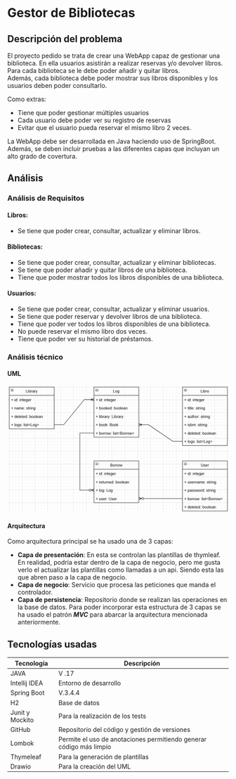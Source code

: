 # Gestor de Bibliotecas
## Descripción del problema

El proyecto pedido se trata de crear una WebApp capaz de gestionar una biblioteca. En ella usuarios asistirán a realizar reservas y/o devolver libros. Para cada biblioteca se le debe poder añadir y quitar libros.  
Además, cada biblioteca debe poder mostrar sus libros disponibles y los usuarios deben poder consultarlo.

Como extras:
-	Tiene que poder gestionar múltiples usuarios
-	Cada usuario debe poder ver su registro de reservas
-	Evitar que el usuario pueda reservar el mismo libro 2 veces.

La WebApp debe ser desarrollada en Java haciendo uso de SpringBoot. Además, se deben incluir pruebas a las diferentes capas que incluyan un alto grado de covertura.

## Análisis
### Análisis de Requisitos
#### Libros:
-	Se tiene que poder crear, consultar, actualizar y eliminar libros. 
#### Bibliotecas:
-	Se tiene que poder crear, consultar, actualizar y eliminar bibliotecas. 
-	Se tiene que poder añadir y quitar libros de una biblioteca. 
-	Tiene que poder mostrar todos los libros disponibles de una biblioteca. 
#### Usuarios:
-	Se tiene que poder crear, consultar, actualizar y eliminar usuarios. 
-	Se tiene que poder reservar y devolver libros de una biblioteca. 
-	Tiene que poder ver todos los libros disponibles de una biblioteca. 
-	No puede reservar el mismo libro dos veces. 
-	Tiene que poder ver su historial de préstamos. 
### Análisis técnico
#### UML
![image](images/UML.png)
#### Arquitectura
Como arquitectura principal se ha usado una de 3 capas:
-	**Capa de presentación**: En esta se controlan las plantillas de thymleaf. En realidad, podría estar dentro de la capa de negocio, pero me gusta verlo el actualizar las plantillas como llamadas a un api. Siendo esta las que abren paso a la capa de negocio. 
-	**Capa de negocio**: Servicio que procesa las peticiones que manda el controlador.
-	**Capa de persistencia**: Repositorio donde se realizan las operaciones en la base de datos.
Para poder incorporar esta estructura de 3 capas se ha usado el patrón ***MVC*** para abarcar la arquitectura mencionada anteriormente.
## Tecnologías usadas
| Tecnología         | Descripción                                                                              |
|--------------------|------------------------------------------------------------------------------------------|
| JAVA               | V .17                                                                                    |
| Intellij IDEA      | Entorno de desarrollo                                                                    |
| Spring Boot        | V.3.4.4                                                                                  |
| H2                 | Base de datos                                                                            |
| Junit y Mockito    | Para la realización de los tests                                                         |
| GitHub             | Repositorio del código y gestión de versiones                                            |
| Lombok             | Permite el uso de anotaciones permitiendo generar código más limpio                      |
| Thymeleaf          | Para la generación de plantillas                                                         |
| Drawio             | Para la creación del UML                                                                 |
